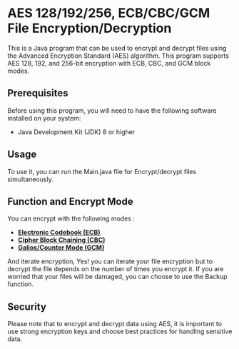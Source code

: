 ﻿# AES 128/192/256, ECB/CBC/GCM File Encryption/Decryption

This is a Java program that can be used to encrypt and decrypt files using the Advanced Encryption Standard (AES) algorithm. This program supports AES 128, 192, and 256-bit encryption with ECB, CBC, and GCM block modes.

## Prerequisites

Before using this program, you will need to have the following software installed on your system:

-   Java Development Kit (JDK) 8 or higher


## Usage

To use it, you can run the Main.java file for Encrypt/decrypt files simultaneously.

## Function and Encrypt Mode

You can encrypt with the following modes :
- [**Electronic Codebook (ECB)**](https://www.techtarget.com/searchsecurity/definition/Electronic-Code-Book)
- [**Cipher Block Chaining (CBC)**](https://www.educative.io/answers/what-is-cbc)
- [**Galios/Counter Mode (GCM)**](https://en.wikipedia.org/wiki/Galois/Counter_Mode)

And iterate encryption, Yes! you can iterate your file encryption but to decrypt the file depends on the number of times you encrypt it. If you are worried that your files will be damaged, you can choose to use the Backup function.

## Security

Please note that to encrypt and decrypt data using AES, it is important to use strong encryption keys and choose best practices for handling sensitive data.
